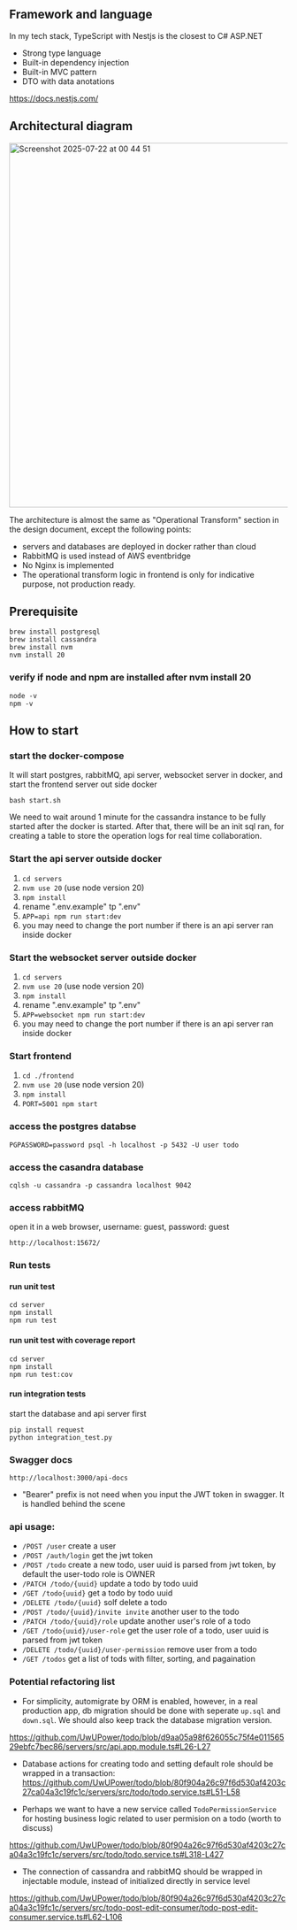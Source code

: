 ## Framework and language
In my tech stack, TypeScript with Nestjs is the closest to C# ASP.NET
- Strong type language
- Built-in dependency injection
- Built-in MVC pattern
- DTO with data anotations

https://docs.nestjs.com/

## Architectural diagram
<img width="1266" height="659" alt="Screenshot 2025-07-22 at 00 44 51" src="https://github.com/user-attachments/assets/44e213df-88e3-4c9c-a67e-ba235b21f1e6" />

The architecture is almost the same as "Operational Transform" section in the design document, except the following points:
- servers and databases are deployed in docker rather than cloud
- RabbitMQ is used instead of AWS eventbridge
- No Nginx is implemented
- The operational transform logic in frontend is only for indicative purpose, not production ready.

## Prerequisite
```
brew install postgresql
brew install cassandra
brew install nvm
nvm install 20
```
### verify if node and npm are installed after nvm install 20
```
node -v
npm -v
```

## How to start

### start the docker-compose

It will start postgres, rabbitMQ, api server, websocket server in docker, and start the frontend server out side docker
```
bash start.sh
```
We need to wait around 1 minute for the cassandra instance to be fully started after the docker is started. After that, there will be an init sql ran, for creating a table to store the operation logs for real time collaboration.


### Start the api server outside docker
1. `cd servers`
2. `nvm use 20`  (use node version 20)
3. `npm install`
4. rename ".env.example" tp ".env"
5. `APP=api npm run start:dev`
6. you may need to change the port number if there is an api server ran inside docker

### Start the websocket server outside docker
1. `cd servers`
2. `nvm use 20`  (use node version 20)
3. `npm install`
4. rename ".env.example" tp ".env"
5. `APP=websocket npm run start:dev`
6. you may need to change the port number if there is an api server ran inside docker

### Start frontend
1. `cd ./frontend`
2. `nvm use 20`  (use node version 20)
3. `npm install`
4. `PORT=5001 npm start`

### access the postgres databse
```
PGPASSWORD=password psql -h localhost -p 5432 -U user todo
```

### access the casandra database
```
cqlsh -u cassandra -p cassandra localhost 9042
```

### access rabbitMQ

open it in a web browser, username: guest, password: guest
```
http://localhost:15672/
```

### Run tests

#### run unit test
```
cd server
npm install
npm run test
```

#### run unit test with coverage report
```
cd server
npm install
npm run test:cov
```

#### run integration tests
start the database and api server first
```
pip install request
python integration_test.py

```

### Swagger docs
```
http://localhost:3000/api-docs
```
- "Bearer" prefix is not need when you input the JWT token in swagger. It is handled behind the scene

### api usage:
- `/POST /user` create a user
- `/POST /auth/login` get the jwt token
- `/POST /todo` create a new todo, user uuid is parsed from jwt token, by default the user-todo role is OWNER
- `/PATCH /todo/{uuid}` update a todo by todo uuid
- `/GET /todo{uuid}` get a todo by todo uuid
- `/DELETE /todo/{uuid}` solf delete a todo
- `/POST /todo/{uuid}/invite invite` another user to the todo
- `/PATCH /todo/{uuid}/role` update another user's role of a todo
- `/GET /todo{uuid}/user-role` get the user role of a todo, user uuid is parsed from jwt token
- `/DELETE /todo/{uuid}/user-permission` remove user from a todo
- `/GET /todos` get a list of tods with filter, sorting, and pagaination


### Potential refactoring list

- For simplicity, automigrate by ORM is enabled, however, in a real production app, db migration should be done with seperate `up.sql` and `down.sql`. We should also keep track the database migration version.

https://github.com/UwUPower/todo/blob/d9aa05a98f626055c75f4e01156529ebfc7bec86/servers/src/api.app.module.ts#L26-L27

- Database actions for creating todo and setting default role should be wrapped in a transaction:
https://github.com/UwUPower/todo/blob/80f904a26c97f6d530af4203c27ca04a3c19fc1c/servers/src/todo/todo.service.ts#L51-L58

- Perhaps we want to have a new service called `TodoPermissionService` for hosting business logic related to user permision on a todo (worth to discuss)

https://github.com/UwUPower/todo/blob/80f904a26c97f6d530af4203c27ca04a3c19fc1c/servers/src/todo/todo.service.ts#L318-L427

- The connection of cassandra and rabbitMQ should be wrapped in injectable module, instead of initialized directly in service level

https://github.com/UwUPower/todo/blob/80f904a26c97f6d530af4203c27ca04a3c19fc1c/servers/src/todo-post-edit-consumer/todo-post-edit-consumer.service.ts#L62-L106
